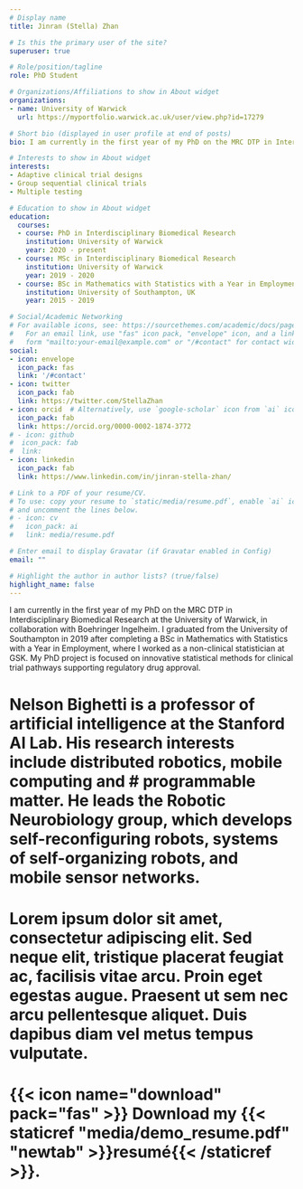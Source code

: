 ```yaml
---
# Display name
title: Jinran (Stella) Zhan

# Is this the primary user of the site?
superuser: true

# Role/position/tagline
role: PhD Student

# Organizations/Affiliations to show in About widget
organizations:
- name: University of Warwick
  url: https://myportfolio.warwick.ac.uk/user/view.php?id=17279

# Short bio (displayed in user profile at end of posts)
bio: I am currently in the first year of my PhD on the MRC DTP in Interdisciplinary Biomedical Research at the University of Warwick, in collaboration with Boehringer Ingelheim. I graduated from the University of Southampton in 2019 after completing a BSc in Mathematics with Statistics with a Year in Employment, where I worked as a non-clinical statistician at GSK. My PhD project is focused on innovative statistical methods for clinical trial pathways supporting regulatory drug approval.

# Interests to show in About widget
interests:
- Adaptive clinical trial designs
- Group sequential clinical trials
- Multiple testing

# Education to show in About widget
education:
  courses:
  - course: PhD in Interdisciplinary Biomedical Research
    institution: University of Warwick
    year: 2020 - present
  - course: MSc in Interdisciplinary Biomedical Research
    institution: University of Warwick
    year: 2019 - 2020
  - course: BSc in Mathematics with Statistics with a Year in Employment
    institution: University of Southampton, UK
    year: 2015 - 2019

# Social/Academic Networking
# For available icons, see: https://sourcethemes.com/academic/docs/page-builder/#icons
#   For an email link, use "fas" icon pack, "envelope" icon, and a link in the
#   form "mailto:your-email@example.com" or "/#contact" for contact widget.
social:
- icon: envelope
  icon_pack: fas
  link: '/#contact'
- icon: twitter
  icon_pack: fab
  link: https://twitter.com/StellaZhan
- icon: orcid  # Alternatively, use `google-scholar` icon from `ai` icon pack
  icon_pack: fab
  link: https://orcid.org/0000-0002-1874-3772
# - icon: github
#  icon_pack: fab
#  link: 
- icon: linkedin
  icon_pack: fab
  link: https://www.linkedin.com/in/jinran-stella-zhan/

# Link to a PDF of your resume/CV.
# To use: copy your resume to `static/media/resume.pdf`, enable `ai` icons in `params.toml`, 
# and uncomment the lines below.
# - icon: cv
#   icon_pack: ai
#   link: media/resume.pdf

# Enter email to display Gravatar (if Gravatar enabled in Config)
email: ""

# Highlight the author in author lists? (true/false)
highlight_name: false
---
```


I am currently in the first year of my PhD on the MRC DTP in Interdisciplinary Biomedical Research at the University of Warwick, in collaboration with Boehringer Ingelheim. I graduated from the University of Southampton in 2019 after completing a BSc in Mathematics with Statistics with a Year in Employment, where I worked as a non-clinical statistician at GSK. My PhD project is focused on innovative statistical methods for clinical trial pathways supporting regulatory drug approval.

# Nelson Bighetti is a professor of artificial intelligence at the Stanford AI Lab. His research interests include distributed robotics, mobile computing and # programmable matter. He leads the Robotic Neurobiology group, which develops self-reconfiguring robots, systems of self-organizing robots, and mobile sensor networks.

# Lorem ipsum dolor sit amet, consectetur adipiscing elit. Sed neque elit, tristique placerat feugiat ac, facilisis vitae arcu. Proin eget egestas augue. Praesent ut sem nec arcu pellentesque aliquet. Duis dapibus diam vel metus tempus vulputate.

# {{< icon name="download" pack="fas" >}} Download my {{< staticref "media/demo_resume.pdf" "newtab" >}}resumé{{< /staticref >}}.
